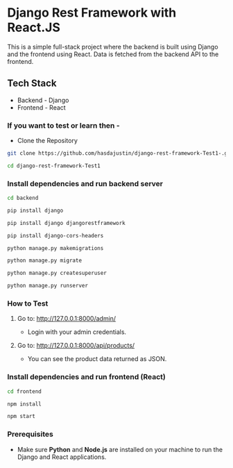 
# Django Rest Framework with React.JS
This is a simple full-stack project where the backend is built using Django and the frontend using React. Data is fetched from the backend API to the frontend.

## Tech Stack
- Backend - Django
- Frontend - React

### If you want to test or learn then -
- Clone the Repository
```bash
git clone https://github.com/hasdajustin/django-rest-framework-Test1-.git
```
```bash
cd django-rest-framework-Test1
```

### Install dependencies and run backend server
```bash
cd backend
```
```bash
pip install django
```
```bash
pip install django djangorestframework
```
```bash
pip install django-cors-headers
```
```bash
python manage.py makemigrations
```
```bash
python manage.py migrate
```
```bash
python manage.py createsuperuser
```
```bash
python manage.py runserver
```
### How to Test
1. Go to: http://127.0.0.1:8000/admin/  
   - Login with your admin credentials.

2. Go to: http://127.0.0.1:8000/api/products/  
   - You can see the product data returned as JSON.

### Install dependencies and run frontend (React)
```bash
cd frontend
```
```bash
npm install 
```
```bash
npm start
```

### Prerequisites
- Make sure **Python** and **Node.js** are installed on your machine to run the Django and React applications.

